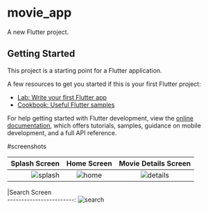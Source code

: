 # movie_app

A new Flutter project.

## Getting Started

This project is a starting point for a Flutter application.

A few resources to get you started if this is your first Flutter project:

- [Lab: Write your first Flutter app](https://docs.flutter.dev/get-started/codelab)
- [Cookbook: Useful Flutter samples](https://docs.flutter.dev/cookbook)

For help getting started with Flutter development, view the
[online documentation](https://docs.flutter.dev/), which offers tutorials,
samples, guidance on mobile development, and a full API reference.

#screenshots

|  Splash Screen           |   Home Screen             |  Movie Details Screen              
------------------------:|:-------------------------:|:-------------------------:
![splash](https://user-images.githubusercontent.com/76426940/219970687-d4c8ff9b-f28e-4974-b656-e43019235810.jpg)|![home](https://user-images.githubusercontent.com/76426940/219970760-a03ae3e6-3dec-45d4-bbe6-772d4cc76179.jpg)|![details](https://user-images.githubusercontent.com/76426940/219970776-c0336b04-ce76-4d2e-a036-86c5a3cfb64f.jpg)


|Search Screen                    
------------------------:
![search](https://user-images.githubusercontent.com/76426940/219977889-ca9da0e3-cf47-413f-a6b8-f16e028dce12.jpg)
